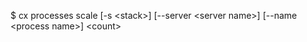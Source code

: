 <!-- post: toolbelt_processes_usage -->


$ cx processes scale [-s &lt;stack&gt;] [--server &lt;server name&gt;] [--name &lt;process name&gt;] &lt;count&gt;
